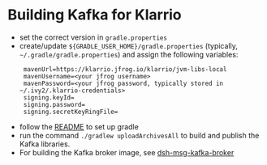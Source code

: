 # Building Kafka for Klarrio
* set the correct version in `gradle.properties`
* create/update `${GRADLE_USER_HOME}/gradle.properties` (typically, `~/.gradle/gradle.properties`)
 and assign the following variables:
  ```
   mavenUrl=https://klarrio.jfrog.io/klarrio/jvm-libs-local
   mavenUsername=<your jfrog username>
   mavenPassword=<your jfrog password, typically stored in ~/.ivy2/.klarrio-credentials>
   signing.keyId=
   signing.password=
   signing.secretKeyRingFile=
  ```          
* follow the [README](README.md) to set up gradle
* run the command `./gradlew uploadArchivesAll` to build and publish the Kafka libraries.
* For building the Kafka broker image, see [dsh-msg-kafka-broker](https://github.com/Klarrio/dsh-msg-kafka-broker)